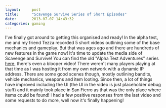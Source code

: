 ```yaml
---
layout:     post
title:      "Scavenge Survive Series of Short Episodes"
date:       2013-07-07 14:43:32
categories: gaming
---
```

I've finally got around to getting this organised and ready! In the alpha test, me and my friend Tezza recorded 5 short videos outlining some of the base mechanics and gameplay. But that was ages ago and there are hundreds of new features in the game now! It's time to update the media side of Scavenge and Survive! You can find the old "Alpha Test Adventures" series [here](http://www.youtube.com/watch?v=1YiqgtVW2i0&list=PL401006D77205DF96&index=21), there's even a blooper video! There weren't many players playing at that time as I was hosting it from my own network with a dynamic IP address. There are some good scenes though, mostly outlining bandits, vehicle mechanics, weapons and item looting. Since then, a lot of things have improved including the UI (the UI in the video is just placeholder debug stuff) and it mainly took place in San Fierro as that was the only place where items could be found! I had a few positive responses from the last video and some requests to do more, well now it's finally happening!
<!--more-->
